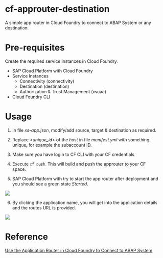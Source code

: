 
# cf-approuter-destination

A simple app router in Cloud Foundry to connect to ABAP System or any destination.

# Pre-requisites

Create the required service instances in Cloud Foundry.

 - SAP Cloud Platform with Cloud Foundry
 - Service Instances
	 - Connectivity (connectivity)
	 - Destination (destination)
	 - Authorization & Trust Management (xsuaa)
 - Cloud Foundry CLI

# Usage

1. In file *xs-app.json*, modify/add source, target & destination as required.

2. Replace *<unique_id>* of the *host* in file *manifest.yml* with something unique, for example the subaccount ID.

3. Make sure you have login to CF CLI with your CF credentials.

4. Execute `cf push`. This will build and push the approuter to your CF space.

5. SAP Cloud Platform with try to start the app router after deployment and you should see a green state *Started*.

![](./images/0.jpg)

6. By clicking the application name, you will get into the application details and the routes URL is provided.

![](./images/1.jpg)

# Reference
[Use the Application Router in Cloud Foundry to Connect to ABAP System](https://developers.sap.com/tutorials/cp-connectivity-consume-odata-service-approuter.html)